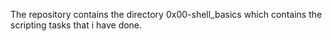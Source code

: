 The repository contains the directory 0x00-shell_basics which contains the scripting tasks that i have done.
